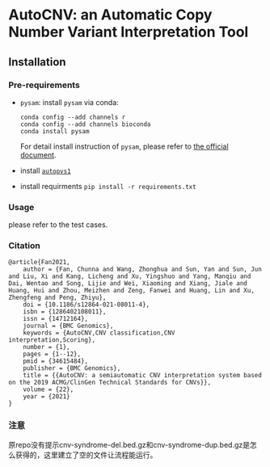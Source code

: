 # AutoCNV: an **Auto**matic **C**opy **N**umber **V**ariant Interpretation Tool

## Installation

### Pre-requirements

- `pysam`: install `pysam` via conda:

  ```shell
  conda config --add channels r
  conda config --add channels bioconda
  conda install pysam
  ```
  For detail install instruction of `pysam`, please refer to [the official document](https://pysam.readthedocs.io/en/latest/installation.html).

- install [`autopvs1`](https://github.com/JiguangPeng/autopvs1)
- install requirments `pip install -r requirements.txt`

### Usage
please refer to the test cases.

### Citation

```
@article{Fan2021,
    author = {Fan, Chunna and Wang, Zhonghua and Sun, Yan and Sun, Jun and Liu, Xi and Kang, Licheng and Xu, Yingshuo and Yang, Manqiu and Dai, Wentao and Song, Lijie and Wei, Xiaoming and Xiang, Jiale and Huang, Hui and Zhou, Meizhen and Zeng, Fanwei and Huang, Lin and Xu, Zhengfeng and Peng, Zhiyu},
    doi = {10.1186/s12864-021-08011-4},
    isbn = {1286402108011},
    issn = {14712164},
    journal = {BMC Genomics},
    keywords = {AutoCNV,CNV classification,CNV interpretation,Scoring},
    number = {1},
    pages = {1--12},
    pmid = {34615484},
    publisher = {BMC Genomics},
    title = {{AutoCNV: a semiautomatic CNV interpretation system based on the 2019 ACMG/ClinGen Technical Standards for CNVs}},
    volume = {22},
    year = {2021}
}
```

### 注意

原repo没有提示cnv-syndrome-del.bed.gz和cnv-syndrome-dup.bed.gz是怎么获得的，这里建立了空的文件让流程能运行。
